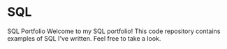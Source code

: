 # SQL
SQL Portfolio 
Welcome to my SQL portfolio! This code repository contains examples of SQL I've written. Feel free to take a look.
